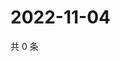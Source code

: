 # 2022-11-04

共 0 条

<!-- BEGIN WEIBO -->
<!-- 最后更新时间 Fri Nov 04 2022 22:14:43 GMT+0800 (China Standard Time) -->

<!-- END WEIBO -->
